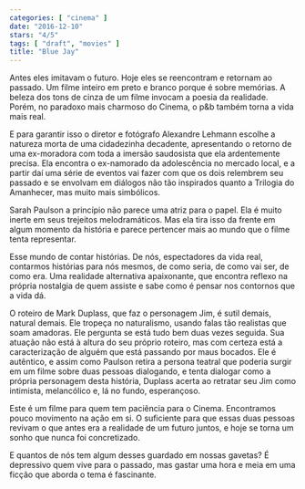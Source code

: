 ```yaml
---
categories: [ "cinema" ]
date: "2016-12-10"
stars: "4/5"
tags: [ "draft", "movies" ]
title: "Blue Jay"
---
```

Antes eles imitavam o futuro. Hoje eles se reencontram e retornam
ao passado. Um filme inteiro em preto e branco porque é sobre
memórias. A beleza dos tons de cinza de um filme invocam a poesia da
realidade. Porém, no paradoxo mais charmoso do Cinema, o p&b também
torna a vida mais real.

E para garantir isso o diretor e fotógrafo Alexandre Lehmann escolhe
a natureza morta de uma cidadezinha decadente, apresentando o retorno
de uma ex-moradora com toda a imersão saudosista que ela ardentemente
precisa. Ela encontra o ex-namorado da adolescência no mercado local,
e a partir daí uma série de eventos vai fazer com que os dois relembrem
seu passado e se envolvam em diálogos não tão inspirados quanto a
Trilogia do Amanhecer, mas muito mais simbólicos.

Sarah Paulson a princípio não parece uma atriz para o papel. Ela é
muito inerte em seus trejeitos melodramáticos. Mas ela tira isso da
frente em algum momento da história e parece pertencer mais ao mundo
que o filme tenta representar.

Esse mundo de contar histórias. De nós, espectadores da vida real,
contarmos histórias para nós mesmos, de como seria, de como vai ser,
de como era. Uma realidade alternativa apaixonante, que encontra reflexo
na própria nostalgia de quem assiste e sabe como é pensar nos contornos
que a vida dá.

O roteiro de Mark Duplass, que faz o personagem Jim, é sutil demais,
natural demais. Ele tropeça no naturalismo, usando falas tão
realistas que soam amadoras. Ele pergunta se está tudo bem duas vezes
seguida. Sua atuação não está à altura do seu próprio roteiro, mas
com certeza está a caracterização de alguém que está passando por
maus bocados. Ele é autêntico, e assim como Paulson retira a persona
teatral que poderia surgir em um filme sobre duas pessoas dialogando,
e tenta dialogar como a própria personagem desta história, Duplass
acerta ao retratar seu Jim como intimista, melancólico e, lá no fundo,
esperançoso.

Este é um filme para quem tem paciência para o Cinema. Encontramos
pouco movimento na ação em si. O suficiente para que essas duas pessoas
revivam o que antes era a realidade de um futuro juntos, e hoje se torna
um sonho que nunca foi concretizado.

E quantos de nós tem algum desses guardado em nossas gavetas? É
depressivo quem vive para o passado, mas gastar uma hora e meia em uma
ficção que aborda o tema é fascinante.

